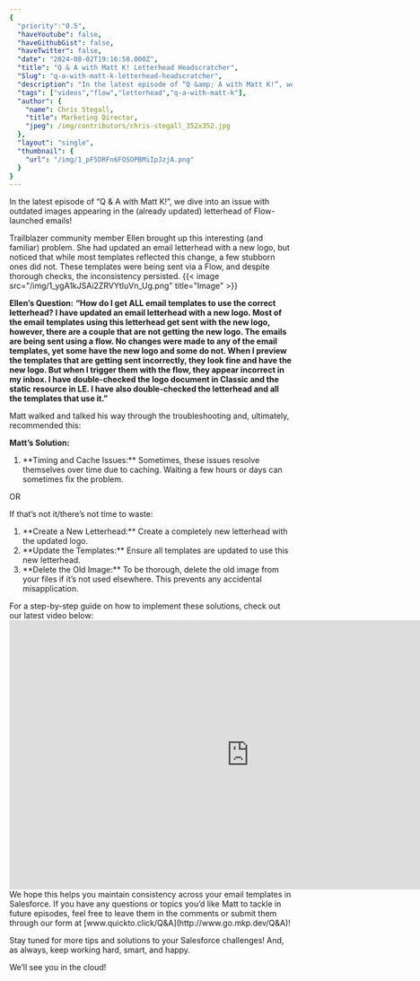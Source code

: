```yaml
---
{
  "priority":"0.5",
  "haveYoutube": false,
  "haveGithubGist": false,
  "haveTwitter": false,
  "date": "2024-08-02T19:16:58.000Z",
  "title": "Q & A with Matt K! Letterhead Headscratcher",
  "Slug": "q-a-with-matt-k-letterhead-headscratcher",
  "description": "In the latest episode of “Q &amp; A with Matt K!”, we dive into an issue with outdated images appearing in the (already updated) letterhead of Flow-launched emails!.",
  "tags": ["videos","flow","letterhead","q-a-with-matt-k"],
  "author": {
    "name": Chris Stegall,
    "title": Marketing Director,
    "jpeg": /img/contributors/chris-stegall_352x352.jpg
  },
  "layout": "single",
  "thumbnail": {
    "url": "/img/1_pF5DRFn6FOSOPBMiIpJzjA.png"
  }
}
---
```


In the latest episode of “Q &amp; A with Matt K!”, we dive into an issue with outdated images appearing in the (already updated) letterhead of Flow-launched emails!

Trailblazer community member Ellen brought up this interesting (and familiar) problem. She had updated an email letterhead with a new logo, but noticed that while most templates reflected this change, a few stubborn ones did not. These templates were being sent via a Flow, and despite thorough checks, the inconsistency persisted.
{{< image src="/img/1_ygA1kJSAi2ZRVYtIuVn_Ug.png" title="Image" >}}

**Ellen’s Question:** **“How do I get ALL email templates to use the correct letterhead? I have updated an email letterhead with a new logo. Most of the email templates using this letterhead get sent with the new logo, however, there are a couple that are not getting the new logo. The emails are being sent using a flow. No changes were made to any of the email templates, yet some have the new logo and some do not. When I preview the templates that are getting sent incorrectly, they look fine and have the new logo. But when I trigger them with the flow, they appear incorrect in my inbox. I have double-checked the logo document in Classic and the static resource in LE. I have also double-checked the letterhead and all the templates that use it.”**

Matt walked and talked his way through the troubleshooting and, ultimately, recommended this:

**Matt’s Solution:**
<ol><li>**Timing and Cache Issues:** Sometimes, these issues resolve themselves over time due to caching. Waiting a few hours or days can sometimes fix the problem.</li></ol>
OR

If that’s not it/there’s not time to waste:
<ol><li>**Create a New Letterhead:** Create a completely new letterhead with the updated logo.</li><li>**Update the Templates:** Ensure all templates are updated to use this new letterhead.</li><li>**Delete the Old Image:** To be thorough, delete the old image from your files if it’s not used elsewhere. This prevents any accidental misapplication.</li></ol>
For a step-by-step guide on how to implement these solutions, check out our latest video below:
<iframe src="https://cdn.embedly.com/widgets/media.html?src=https%3A%2F%2Fwww.youtube.com%2Fembed%2FSy4ilpSMJZ4%3Ffeature%3Doembed&amp;display_name=YouTube&amp;url=https%3A%2F%2Fwww.youtube.com%2Fwatch%3Fv%3DSy4ilpSMJZ4&amp;image=https%3A%2F%2Fi.ytimg.com%2Fvi%2FSy4ilpSMJZ4%2Fhqdefault.jpg&amp;key=a19fcc184b9711e1b4764040d3dc5c07&amp;type=text%2Fhtml&amp;schema=youtube" width="854" height="480" frameborder="0" scrolling="no">[https://medium.com/media/b1582eecc5f0208287960519afca6fbe/href](https://medium.com/media/b1582eecc5f0208287960519afca6fbe/href)</iframe>
We hope this helps you maintain consistency across your email templates in Salesforce. If you have any questions or topics you’d like Matt to tackle in future episodes, feel free to leave them in the comments or submit them through our form at [www.quickto.click/Q&amp;A](http://www.go.mkp.dev/Q&amp;A)!

Stay tuned for more tips and solutions to your Salesforce challenges! And, as always, keep working hard, smart, and happy.

We’ll see you in the cloud!
